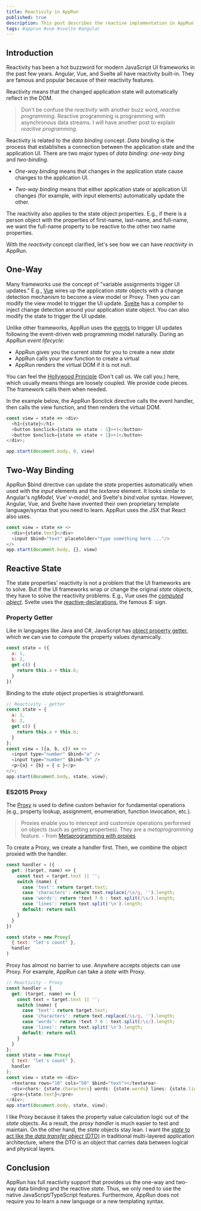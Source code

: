 ```yaml
---
title: Reactivity in AppRun
published: true
description: This post describes the reactive implementation in AppRun
tags: #apprun #vue #svelte #angular
---
```


## Introduction

Reactivity has been a hot buzzword for modern JavaScript UI frameworks in the past few years. Angular, Vue, and Svelte all have reactivity built-in. They are famous and popular because of their reactivity features.

Reactivity means that the changed application state will automatically reflect in the DOM.

> Don't be confuse the _reactivity_ with another buzz word, _reactive programming_. Reactive programming is programming with asynchronous data streams. I will have another post to explain _reactive programming_.

Reactivity is related to the _data binding_ concept. _Data binding_ is the process that establishes a connection between the application state and the application UI. There are two major types of _data binding_: _one-way bing_ and _two-binding_.

* _One-way binding_ means that changes in the application state cause changes to the application UI.

* _Two-way binding_ means that either application state or application UI changes (for example, with input elements) automatically update the other.

The reactivity also applies to the state object properties. E.g., if there is a person object with the properties of first-name, last-name, and full-name, we want the full-name property to be reactive to the other two name properties.

With the _reactivity_ concept clarified, let's see how we can have _reactivity_ in AppRun.

## One-Way

Many frameworks use the concept of "variable assignments trigger UI updates." E.g., [Vue](https://v1.vuejs.org/guide/reactivity.html) wires up the application _state_ objects with a change detection mechanism to become a view model or Proxy. Then you can modify the view model to trigger the UI update. [Svelte](https://github.com/sveltejs/rfcs/blob/master/text/0001-reactive-assignments.md) has a compiler to inject change detection around your application state object. You can also modify the state to trigger the UI update.

Unlike other frameworks, AppRun uses the [events](https://observablehq.com/@yysun/apprun-events-evolved) to trigger UI updates following the event-driven web programming model naturally. During an AppRun _event lifecycle_:

* AppRun gives you the current _state_ for you to create a new _state_
* AppRun calls your _view_ function to create a virtual
* AppRun renders the virtual DOM if it is not null.

You can feel the [Hollywood Principle](https://wiki.c2.com/?HollywoodPrinciple) (Don't call us. We call you.) here, which usually means things are loosely coupled. We provide code pieces. The framework calls them when needed.

In the example below, the AppRun $onclick directive calls the event handler, then calls the view function, and then renders the virtual DOM.

```js
const view = state => <div>
  <h1>{state}</h1>
  <button $onclick={state => state - 1}>+1</button>
  <button $onclick={state => state + 1}>+1</button>
</div>;

app.start(document.body, 0, view)
```
<apprun-play></apprun-play>

## Two-Way Binding

AppRun $bind directive can update the _state_ properties automatically when used with the _input_ elements and the _textarea_ element. It looks similar to Angular's *ngModel*, Vue' *v-model*, and Svelte's *bind:value* syntax. However, Angular, Vue, and Svelte have invented their own proprietary template language/syntax that you need to learn. AppRun uses the JSX that React also uses.

```js
const view = state => <>
  <div>{state.text}</div>
  <input $bind="text" placeholder="type something here ..."/>
</>
app.start(document.body, {}, view)
```
<apprun-play></apprun-play>

## Reactive State

The state properties' reactivity is not a problem that the UI frameworks are to solve. But if the UI frameworks wrap or change the original _state_ objects, they have to solve the reactivity problems. E.g., Vue uses the [_computed object_](https://vuejs.org/v2/guide/computed.html). Svelte uses the [reactive-declarations](https://svelte.dev/examples#reactive-declarations), the famous *$:* sign.


### Property Getter

Like in languages like Java and C#, JavaScript has [object property getter](https://developer.mozilla.org/en-US/docs/Web/JavaScript/Reference/Functions/get), which we can use to compute the property values dynamically.

```js
const state = ({
  a: 1,
  b: 2,
  get c() {
    return this.a + this.b;
  }
})
```

Binding to the _state_ object properties is straightforward.

```js
// Reactivity - getter
const state = {
  a: 1,
  b: 2,
  get c() {
    return this.a + this.b;
  }
};
const view = ({a, b, c}) => <>
  <input type="number" $bind="a" />
  <input type="number" $bind="b" />
  <p>{a} + {b} = { c }</p>
</>;
app.start(document.body, state, view);
```
<apprun-play></apprun-play>

### ES2015 Proxy

The [Proxy](https://developer.mozilla.org/en-US/docs/Web/JavaScript/Reference/Global_Objects/Proxy) is used to define custom behavior for fundamental operations (e.g., property lookup, assignment, enumeration, function invocation, etc.).

> Proxies enable you to intercept and customize operations performed on objects (such as getting properties). They are a _metaprogramming_ feature. - from [Metaprogramming with proxies](https://exploringjs.com/es6/ch_proxies.html#sec_programming-vs-metaprogramming)

To create a Proxy, we create a handler first. Then, we combine the object proxied with the handler.

```js
const handler = ({
  get: (target, name) => {
    const text = target.text || '';
    switch (name) {
      case 'text': return target.text;
      case 'characters': return text.replace(/\s/g, '').length;
      case 'words': return !text ? 0 : text.split(/\s/).length;
      case 'lines': return text.split('\n').length;
      default: return null
    }
  }
})

const state = new Proxy(
  { text: "let's count" },
  handler
)
```

Proxy has almost no barrier to use. Anywhere accepts objects can use Proxy. For example, AppRun can take a _state_ with Proxy.

```js
// Reactivity - Proxy
const handler = {
  get: (target, name) => {
    const text = target.text || '';
    switch (name) {
      case 'text': return target.text;
      case 'characters': return text.replace(/\s/g, '').length;
      case 'words': return !text ? 0 : text.split(/\s/).length;
      case 'lines': return text.split('\n').length;
      default: return null
    }
  }
};
const state = new Proxy(
  { text: "let's count" },
  handler
);
const view = state => <div>
  <textarea rows="10" cols="50" $bind="text"></textarea>
  <div>chars: {state.characters} words: {state.words} lines: {state.lines}</div>
  <pre>{state.text}</pre>
</div>;
app.start(document.body, state, view);
```
<apprun-play></apprun-play>

I like Proxy because it takes the property value calculation logic out of the _state_ objects. As a result, the _proxy handler_ is much easier to test and maintain. On the other hand, the _state_ objects stay lean. I want the [_state_ to act like the _data transfer object_ (DTO)](https://apprun.js.org/docs/#/04-architecture) in traditional multi-layered application architecture, where the DTO is an object that carries data between logical and physical layers.


## Conclusion

AppRun has full reactivity support that provides us the one-way and two-way data binding and the reactive _state_. Thus, we only need to use the native JavaScript/TypeScript features. Furthermore, AppRun does not require you to learn a new language or a new templating syntax.






